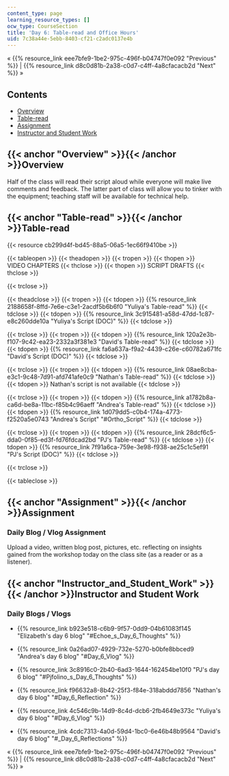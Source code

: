 ```yaml
---
content_type: page
learning_resource_types: []
ocw_type: CourseSection
title: 'Day 6: Table-read and Office Hours'
uid: 7c38a44e-5ebb-8403-cf21-c2adc0137e4b
---
```


« {{% resource_link eee7bfe9-1be2-975c-496f-b04747f0e092 "Previous" %}} | {{% resource_link d8c0d81b-2a38-c0d7-c4ff-4a8cfacacb2d "Next" %}} »

Contents
--------

*   [Overview](#Overview)
*   [Table-read](#Table-read)
*   [Assignment](#Assignment)
*   [Instructor and Student Work](#Instructor_and_Student_Work)

{{< anchor "Overview" >}}{{< /anchor >}}Overview
------------------------------------------------

Half of the class will read their script aloud while everyone will make live comments and feedback. The latter part of class will allow you to tinker with the equipment; teaching staff will be available for technical help.

{{< anchor "Table-read" >}}{{< /anchor >}}Table-read
----------------------------------------------------

{{< resource cb299d4f-bd45-88a5-06a5-1ec66f9410be >}}

{{< tableopen >}}
{{< theadopen >}}
{{< tropen >}}
{{< thopen >}}
VIDEO CHAPTERS
{{< thclose >}}
{{< thopen >}}
SCRIPT DRAFTS
{{< thclose >}}

{{< trclose >}}

{{< theadclose >}}
{{< tropen >}}
{{< tdopen >}}
{{% resource_link 2188658f-8ffd-7e6e-c3e1-2acdf5b6b6f0 "Yuliya's Table-read" %}}
{{< tdclose >}}
{{< tdopen >}}
{{% resource_link 3c915481-a58d-47dd-1c87-e8c260dde10a "Yuliya's Script (DOC)" %}}
{{< tdclose >}}

{{< trclose >}}
{{< tropen >}}
{{< tdopen >}}
{{% resource_link 120a2e3b-f107-9c42-ea23-2332a3f381e3 "David's Table-read" %}}
{{< tdclose >}}
{{< tdopen >}}
{{% resource_link fa6a637a-f9a2-4439-c26e-c60782a671fc "David's Script (DOC)" %}}
{{< tdclose >}}

{{< trclose >}}
{{< tropen >}}
{{< tdopen >}}
{{% resource_link 08ae8cba-e3c1-9c48-7d91-afd741afe0c9 "Nathan's Table-read" %}}
{{< tdclose >}}
{{< tdopen >}}
Nathan's script is not available
{{< tdclose >}}

{{< trclose >}}
{{< tropen >}}
{{< tdopen >}}
{{% resource_link a1782b8a-ca6d-be8a-11bc-f85b4c96aeff "Andrea's Table-read" %}}
{{< tdclose >}}
{{< tdopen >}}
{{% resource_link 1d079dd5-c0b4-174a-4773-f2520a5e0743 "Andrea's Script" "#Ortho_Script" %}}
{{< tdclose >}}

{{< trclose >}}
{{< tropen >}}
{{< tdopen >}}
{{% resource_link 28dcf6c5-dda0-0f85-ed3f-fd76fdcad2bd "PJ's Table-read" %}}
{{< tdclose >}}
{{< tdopen >}}
{{% resource_link 7f91a6ca-759e-3e98-f938-ae25c1c5ef91 "PJ's Script (DOC)" %}}
{{< tdclose >}}

{{< trclose >}}

{{< tableclose >}}

{{< anchor "Assignment" >}}{{< /anchor >}}Assignment
----------------------------------------------------

### Daily Blog / Vlog Assignment

Upload a video, written blog post, pictures, etc. reflecting on insights gained from the workshop today on the class site (as a reader or as a listener).

{{< anchor "Instructor_and_Student_Work" >}}{{< /anchor >}}Instructor and Student Work
--------------------------------------------------------------------------------------

### Daily Blogs / Vlogs

*   {{% resource_link b923e518-c6b9-9f57-0dd9-04b61083f145 "Elizabeth's day 6 blog" "#Echoe_s_Day_6_Thoughts" %}}
*   {{% resource_link 0a26ad07-4929-732e-5270-b0bfe8bbced9 "Andrea's day 6 blog" "#Day_6_Vlog" %}}
*   {{% resource_link 3c8916c0-2b40-6ad3-1644-162454be10f0 "PJ's day 6 blog" "#Pjfolino_s_Day_6_Thoughts" %}}
*   {{% resource_link f96632a8-8b42-25f3-f84e-318abddd7856 "Nathan's day 6 blog" "#Day_6_Reflection" %}}
*   {{% resource_link 4c546c9b-14d9-8c4d-dcb6-2fb4649e373c "Yuliya's day 6 blog" "#Day_6_Vlog" %}}  
    
*   {{% resource_link 4cdc7313-4a0d-59d4-1bc0-6e46b48b9564 "David's day 6 blog" "#_Day_6_Reflections" %}}

« {{% resource_link eee7bfe9-1be2-975c-496f-b04747f0e092 "Previous" %}} | {{% resource_link d8c0d81b-2a38-c0d7-c4ff-4a8cfacacb2d "Next" %}} »